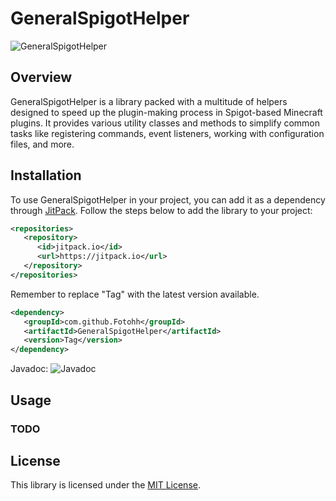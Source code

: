 # GeneralSpigotHelper

![GeneralSpigotHelper](https://jitpack.io/v/Fotohh/GeneralSpigotHelper.svg)

## Overview

GeneralSpigotHelper is a library packed with a multitude of helpers designed to speed up the plugin-making process in Spigot-based Minecraft plugins. It provides various utility classes and methods to simplify common tasks like registering commands, event listeners, working with configuration files, and more.

## Installation

To use GeneralSpigotHelper in your project, you can add it as a dependency through [JitPack](https://jitpack.io/#Fotohh/GeneralSpigotHelper). Follow the steps below to add the library to your project:

```xml
<repositories>
   <repository>
      <id>jitpack.io</id>
      <url>https://jitpack.io</url>
   </repository>
</repositories>
```
Remember to replace "Tag" with the latest version available.

```xml
<dependency>
   <groupId>com.github.Fotohh</groupId>
   <artifactId>GeneralSpigotHelper</artifactId>
   <version>Tag</version>
</dependency>
```

Javadoc: ![Javadoc](https://javadoc.jitpack.io/com/github/Fotohh/GeneralSpigotHelper/1.0.2/javadoc/)

## Usage

### TODO

## License

This library is licensed under the [MIT License](LICENSE).
